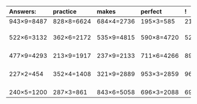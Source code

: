 | Answers: | practice | makes | perfect | ! |
| :--- | :--- | :--- | :--- | :--- |
| 943×9=8487 | 828×8=6624 | 684×4=2736 | 195×3=585 | 212×4=848 | 
|   |   |   |   |   | 
|   |   |   |   |   | 
|   |   |   |   |   | 
| 522×6=3132 | 362×6=2172 | 535×9=4815 | 590×8=4720 | 527×5=2635 | 
|   |   |   |   |   | 
|   |   |   |   |   | 
|   |   |   |   |   | 
|   |   |   |   |   | 
| 477×9=4293 | 213×9=1917 | 237×9=2133 | 711×6=4266 | 899×3=2697 | 
|   |   |   |   |   | 
|   |   |   |   |   | 
|   |   |   |   |   | 
|   |   |   |   |   | 
| 227×2=454 | 352×4=1408 | 321×9=2889 | 953×3=2859 | 964×9=8676 | 
|   |   |   |   |   | 
|   |   |   |   |   | 
|   |   |   |   |   | 
|   |   |   |   |   | 
| 240×5=1200 | 287×3=861 | 843×6=5058 | 696×3=2088 | 699×7=4893 | 
